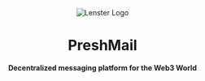 <div align="center">
    <img src="https://user-images.githubusercontent.com/69431456/183576577-2486db3f-f0a9-4252-b283-a8322e5eb8b6.png" alt="Lenster Logo">
    <h1>PreshMail</h1>
    <strong>Decentralized messaging platform for the Web3 World</strong>
</div>
